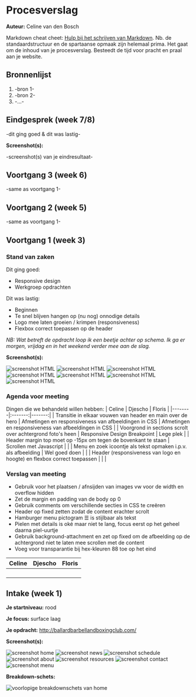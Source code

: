 # Procesverslag
**Auteur:** Celine van den Bosch

Markdown cheat cheet: [Hulp bij het schrijven van Markdown](https://github.com/adam-p/markdown-here/wiki/Markdown-Cheatsheet). Nb. de standaardstructuur en de spartaanse opmaak zijn helemaal prima. Het gaat om de inhoud van je procesverslag. Besteedt de tijd voor pracht en praal aan je website.



## Bronnenlijst
1. -bron 1-
2. -bron 2-
3. -...-



## Eindgesprek (week 7/8)

-dit ging goed & dit was lastig-

**Screenshot(s):**

-screenshot(s) van je eindresultaat-



## Voortgang 3 (week 6)

-same as voortgang 1-



## Voortgang 2 (week 5)

-same as voortgang 1-



## Voortgang 1 (week 3)

### Stand van zaken

Dit ging goed: 
* Responsive design
* Werkgroep opdrachten

Dit was lastig:
* Beginnen
* Te snel blijven hangen op (nu nog) onnodige details
* Logo mee laten groeien / krimpen (responsiveness)
* Flexbox correct toepassen op de header

*NB: Wat betreft de opdracht loop ik een beetje achter op schema. Ik ga er morgen, vrijdag en in het weekend verder mee aan de slag.*

**Screenshot(s):**

![screenshot HTML](images/Voortgang1.JPG)
![screenshot HTML](images/HTMLVoortgang1.JPG)
![screenshot HTML](images/CSS1Voortgang1.JPG)
![screenshot HTML](images/CSS2Voortgang1.JPG)
![screenshot HTML](images/Voortgang1.2.JPG)
![screenshot HTML](images/CSS1Voortgang1.2.JPG)
![screenshot HTML](images/CSS2Voortgang1.2.JPG)

### Agenda voor meeting

Dingen die we behandeld willen hebben:
| Celine | Djescho | Floris |
|--------|:-------:|-------:|
| Transitie in elkaar vouwen van header en main over de hero | Afmetingen en responsiveness van afbeeldingen in CSS | Afmetingen en responsiveness van afbeeldingen in CSS |
| Voorgrond in sections scrolt over achtergrond foto's heen | Responsive Design Breakpoint | Lege plek |
| Header margin top moet op -15px om tegen de bovenkant te staan | Scrollen met Javascript | |
| Menu en zoek icoontje als tekst opmaken i.p.v. als afbeelding | Wel goed doen | |
| Header (responsiveness van logo en hoogte) en flexbox correct toepassen | | |

### Verslag van meeting

* Gebruik voor het plaatsen / afnsijden van images vw voor de width en overflow hidden
* Zet de margin en padding van de body op 0
* Gebruik comments om verschillende secties in CSS te creëren
* Header op fixed zetten zodat de content erachter scrolt
* Hamburger menu pictogram &#9776; is stijlbaar als tekst
* Pielen met details is oké maar niet te lang, focus eerst op het geheel daarna piel-uurtje
* Gebruik background-attachment en zet op fixed om de afbeelding op de achtergrond niet te laten mee scrollen met de content
* Voeg voor transparantie bij hex-kleuren 88 toe op het eind



| Celine | Djescho | Floris |
|--------|:-------:|-------:|
| | | | 
| | | |
| | | |
| | | |



## Intake (week 1)

**Je startniveau:** rood

**Je focus:** surface laag

**Je opdracht:** <http://ballardbarbellandboxingclub.com/>

**Screenshot(s):**

![screenshot home](images/bbbcHome.JPG)
![screenshot news](images/bbbcNews.JPG)
![screenshot schedule](images/bbbcSchedule.JPG)
![screenshot about](images/bbbcAbout.JPG)
![screenshot resources](images/bbbcResources.JPG)
![screenshot contact](images/bbbcContact.JPG)
![screenshot menu](images/bbbcMenu.JPG)


**Breakdown-schets:**

![voorlopige breakdownschets van home](images/breakdownSchetsHomepageBBBC.svg)
